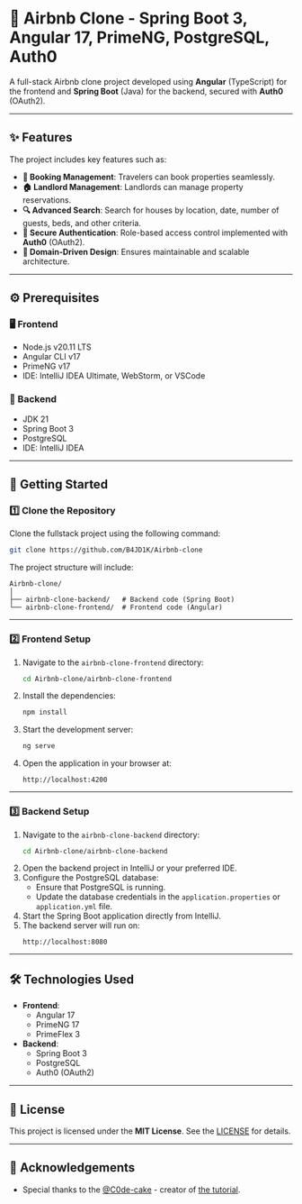 # 🌟 Airbnb Clone - Spring Boot 3, Angular 17, PrimeNG, PostgreSQL, Auth0

A full-stack Airbnb clone project developed using **Angular** (TypeScript) for the frontend and **Spring Boot** (Java) for the backend, secured with **Auth0** (OAuth2).

---

## ✨ Features

The project includes key features such as:
- **📅 Booking Management**: Travelers can book properties seamlessly.
- **🏠 Landlord Management**: Landlords can manage property reservations.
- **🔍 Advanced Search**: Search for houses by location, date, number of guests, beds, and other criteria.
- **🔐 Secure Authentication**: Role-based access control implemented with **Auth0** (OAuth2).
- **🏢 Domain-Driven Design**: Ensures maintainable and scalable architecture.

---

## ⚙️ Prerequisites

### 🖥️ Frontend
- Node.js v20.11 LTS
- Angular CLI v17
- PrimeNG v17
- IDE: IntelliJ IDEA Ultimate, WebStorm, or VSCode

### 💾 Backend
- JDK 21
- Spring Boot 3
- PostgreSQL
- IDE: IntelliJ IDEA

---

## 🚀 Getting Started

### 1️⃣ Clone the Repository

Clone the fullstack project using the following command:
```bash
git clone https://github.com/B4JD1K/Airbnb-clone
```

The project structure will include:
```
Airbnb-clone/
│
├── airbnb-clone-backend/   # Backend code (Spring Boot)
└── airbnb-clone-frontend/  # Frontend code (Angular)
```

---

### 2️⃣ Frontend Setup

1. Navigate to the `airbnb-clone-frontend` directory:
    ```bash
    cd Airbnb-clone/airbnb-clone-frontend
    ```
2. Install the dependencies:
    ```bash
    npm install
    ```
3. Start the development server:
    ```bash
    ng serve
    ```
4. Open the application in your browser at:
    ```text
    http://localhost:4200
    ```

---

### 3️⃣ Backend Setup

1. Navigate to the `airbnb-clone-backend` directory:
    ```bash
    cd Airbnb-clone/airbnb-clone-backend
    ```
2. Open the backend project in IntelliJ or your preferred IDE.
3. Configure the PostgreSQL database:
    - Ensure that PostgreSQL is running.
    - Update the database credentials in the `application.properties` or `application.yml` file.
4. Start the Spring Boot application directly from IntelliJ.
5. The backend server will run on:
    ```text
    http://localhost:8080
    ```

---

## 🛠️ Technologies Used

- **Frontend**:
  - Angular 17
  - PrimeNG 17
  - PrimeFlex 3
- **Backend**:
  - Spring Boot 3
  - PostgreSQL
  - Auth0 (OAuth2)

---

## 📄 License

This project is licensed under the **MIT License**. See the [LICENSE](LICENSE) for details.

---

## 🙌 Acknowledgements

- Special thanks to the [@C0de-cake](https://github.com/@C0de-cake) - creator of [the tutorial](https://youtu.be/XriUV06Hkow).

